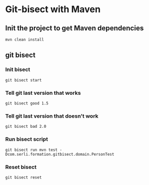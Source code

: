 # Git-bisect with Maven

## Init the project to get Maven dependencies
```mvn clean install```

## git bisect

### Init bisect
```git bisect start```

### Tell git last version that works
```git bisect good 1.5```

### Tell git last version that doesn't work
```git bisect bad 2.0```

### Run bisect script
```git bisect run mvn test -Dcom.serli.formation.gitbisect.domain.PersonTest```

### Reset bisect
```git bisect reset```